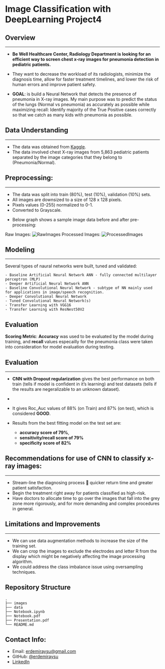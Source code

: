 # Image Classification with DeepLearning Project4

## Overview
***
- **Be Well Healthcare Center, Radiology Department is looking for an efficient way to screen chest x-ray images for pneumonia detection in pediatric patients.**

- They want to decrease the workload of its radiologists, minimize the diagnosis time, allow for faster treatment timelines, and lower the risk of human errors and improve patient safety.

- **GOAL**: is build a Neural Network that detects the presence of pneumonia in X-ray images. My main purpose was to  predict the status of the lungs (Normal vs pneumonia) as accurately as possible while maximizing recall: Identify majority of the True Positive cases correctly so that we catch as many kids with pneumonia as possible. 

## Data Understanding
***
* The data was obtained from [Kaggle](https://www.kaggle.com/datasets/paultimothymooney/chest-xray-pneumonia/). 
* The data involved chest X-ray images from 5,863 pediatric patients separated by the image categories that they belong to (Pneumonia/Normal). 

## Preprocessing:
***
- The data was split into train (80%), test (10%), validation (10%) sets.
- All images are downsized to a size of 128 x 128 pixels.
- Pixels values (0-255) normalized to 0-1.
- Converted to Grayscale.

* Below graph shows a sample image data before and after pre-processing:

Raw Images:
![RawImages](https://user-images.githubusercontent.com/61121277/214109773-9f22bee7-e258-443e-968a-9258c30a9e3f.png)
Processed Images:
![ProcessedImages](https://user-images.githubusercontent.com/61121277/214109823-50860662-402e-41d2-a2c1-51c5223fcac1.png)


## Modeling
***
Several types of naural networks were built, tuned and validated:

    - Baseline Artificial Neural Network ANN - fully connected multilayer perceptron (MLP) 
    - Deeper Artificial Neural Network ANN 
    - Baseline Convolutional Neural Network - subtype of NN mainly used for applications in image/speech recognition.
    - Deeper Convolutional Neural Network
    - Tuned Convolutional Neural Network(s)
    - Transfer Learning with VGG16
    - Transfer Learning with ResNest50V2

## Evaluation
**Scoring Metric**: **Accuracy** was used to be evaluated by the model during training, and **recall** values especailly for the pneumonia class were taken into consideration for model evaluation during testing. 


## Evaluation
***


* **CNN with Dropout regularization** gives the best performance on both train (tells if model is confident in it’s learning) and test datasets (tells if the results are negeralizable to an unknown dataset). 
* 
* It gives Roc_Auc values of 88% (on Train) and 87% (on test), which is considered **GOOD**.


* Results from the best fitting model on the test set are:
    - **accuracy score of 79%**, 
    - **sensitivity/recall score of 79%** 
    - **specificity score of 82%** 



   
## Recommendations for use of CNN to classify x-ray images:
***
* Stream-line the diagnosing process  quicker return time and greater patient satisfaction.
* Begin the treatment right away for patients classified as high-risk.
* Have doctors to allocate time to go over the images that fall into the grey zone more rigorously, and for more demanding and complex procedures in general.

## Limitations and Improvements
***
* We can use data augmentation methods to increase the size of the training set. 
* We can crop the images to exclude the electrodes and letter R from the display which might be negatively affecting the image processing algorithm.
* We could address the class imbalance issue using oversampling techniques.

## Repository Structure
    .
    ├── images 
    ├── data 
    ├── Notebook.ipynb     
    ├── Notebook.pdf 
    ├── Presentation.pdf                                             
    └── README.md   

## Contact Info:
* Email: erdemiraysu@gmail.com
* GitHub: [@erdemiraysu](https://github.com/erdemiraysu/)
* [LinkedIn](https://www.linkedin.com/in/aysuerdemir)
